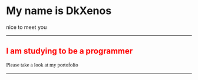 <!DOCTYPE html>
<html>
<title>I am DkXenos</title>

  <body>
  <h1>My name is DkXenos</h1>
  <p>nice to meet you</p>
  <hr>
  <h2 style="color:red">I am studying to be a programmer</h2>
  <p style="font-family:Times New Roman"> Please take a look at my portofolio</p>
<hr>


</body>
</html>
